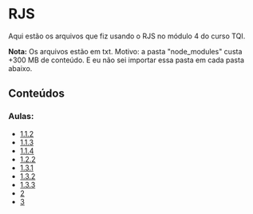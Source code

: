 # RJS
Aqui estão os arquivos que fiz usando o RJS no módulo 4 do curso TQI.

**Nota:**
Os arquivos estão em txt. Motivo: a pasta "node_modules" custa +300 MB de conteúdo. E eu não sei importar essa pasta em cada pasta abaixo.

## Conteúdos
### Aulas:
- [1.1.2](https://github.com/KariDriff/RJS/tree/main/1.1.2)
- [1.1.3](https://github.com/KariDriff/RJS/tree/main/1.1.3)
- [1.1.4](https://github.com/KariDriff/RJS/tree/main/1.1.4)
- [1.2.2](https://github.com/KariDriff/RJS/tree/main/1.2.2)
- [1.3.1](https://github.com/KariDriff/RJS/tree/main/1.3.1)
- [1.3.2](https://github.com/KariDriff/RJS/tree/main/1.3.2)
- [1.3.3](https://github.com/KariDriff/RJS/tree/main/1.3.3)
- [2](https://github.com/KariDriff/RJS/tree/main/2)
- [3](https://github.com/KariDriff/RJS/tree/main/3)
